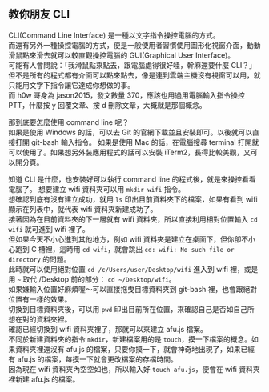## 教你朋友 CLI

CLI(Command Line Interface) 是一種以文字指令操控電腦的方式。  
而還有另外一種操控電腦的方式，便是一般使用者習慣使用圖形化視窗介面，動動滑鼠點來滑去就可以較直觀操控電腦的 GUI(Graphical User Interface)。  
可能有人會問說：「我滑鼠點來點去，跟電腦處得很好哇，幹麻還要什麼 CLI？」
但不是所有的程式都有介面可以點來點去，像是連到雲端主機沒有視窗可以用，就只能用文字下指令讓它達成你想做的事。  
而 h0w 哥身為 jason2015，發文數量 370，應該也用過用電腦輸入指令操控 PTT，什麼按 y 回覆文章、按 d 刪除文章，大概就是那個概念。

那到底要怎麼使用 command line 呢？  
如果是使用 Windows 的話，可以去 Git 的官網下載並且安裝即可。以後就可以直接打開 git-bash 輸入指令。
如果是使用 Mac 的話，在電腦搜尋 terminal 打開就可以使用了。如果想另外裝應用程式的話可以安裝 iTerm2，長得比較美觀，又可以開分頁。

知道 CLI 是什麼，也安裝好可以執行 command line 的程式後，就是來操控看看電腦了。
想要建立 wifi 資料夾可以用 `mkdir wifi` 指令。  
想確認到底有沒有建立成功，就用 `ls` 印出目前資料夾下的檔案，如果有看到 wifi 顯示在列表中，就代表 wifi 資料夾新建成功了。  
接著因為在目前資料夾的下一層就有 wifi 資料夾，所以直接利用相對位置輸入 `cd wifi` 就可進到 wifi 裡了。  
但如果今天不小心進到其他地方，例如 wifi 資料夾是建立在桌面下，但你卻不小心跑到 C 槽裡，這時用 `cd wifi`，就會跳出 `cd: wifi: No such file or directory` 的問題。  
此時就可以使用絕對位置 `cd /c/Users/user/Desktop/wifi` 進入到 wifi 裡，或是用 `~` 取代 /Desktop 前的部分： `cd ~/Desktop/wifi`。  
如果嫌輸入位置好麻煩喔～可以直接拖曳目標資料夾到 git-bash 裡，也會跟絕對位置有一樣的效果。  
切換到目標資料夾後，可以用 `pwd` 印出目前所在位置，來確認自己是否如自己所想在對的資料夾裡。  
確認已經切換到 wifi 資料夾裡了，那就可以來建立 afu.js 檔案。  
不同於新建資料夾的指令 `mkdir`，新建檔案用的是 `touch`，摸一下檔案的概念。如果資料夾裡還沒有 afu.js 的檔案，只要你摸一下，就會神奇地出現了，如果已經有 afu.js 的檔案，每摸一下就會更改檔案的存檔時間。  
因為現在 wifi 資料夾內空空如也，所以輸入好 `touch afu.js`，便會在 wifi 資料夾裡新建 afu.js 的檔案。